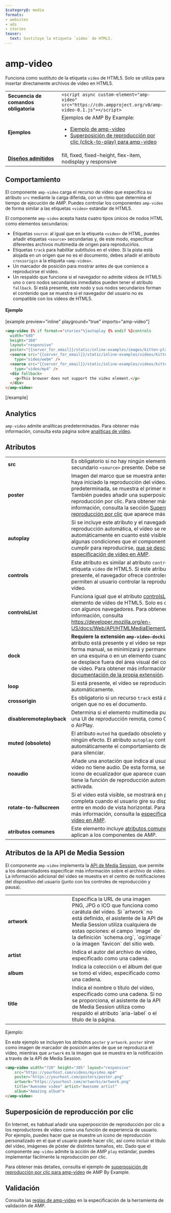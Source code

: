 ```yaml
---
$category@: media
formats:
- websites
- ads
- stories
teaser:
  text: Sustituye la etiqueta `video` de HTML5.
---
```




<!--
       Copyright 2016 The AMP HTML Authors. All Rights Reserved.

       Licensed under the Apache License, Version 2.0 (the "License");
     you may not use this file except in compliance with the License.
     You may obtain a copy of the License at

     http://www.apache.org/licenses/LICENSE-2.0

     Unless required by applicable law or agreed to in writing, software
     distributed under the License is distributed on an "AS-IS" BASIS,
     WITHOUT WARRANTIES OR CONDITIONS OF ANY KIND, either express or implied.
     See the License for the specific language governing permissions and
     limitations under the License.
-->

# amp-video <a name="amp-video"></a>

Funciona como sustituto de la etiqueta `video` de HTML5. Solo se utiliza para insertar directamente archivos de vídeo en HTML5.

<table>
  <tr>
    <td width="40%"><strong>Secuencia de comandos obligatoria</strong></td>
    <td><code>&lt;script async custom-element="amp-video" src="https://cdn.ampproject.org/v0/amp-video-0.1.js">&lt;/script></code></td>
  </tr>
  <tr>
    <td width="40%"><strong>Ejemplos</strong></td>
    <td>Ejemplos de AMP By Example:<ul>
      <li><a href="https://ampbyexample.com/components/amp-video/">Ejemplo de amp-video</a></li>
      <li><a href="https://ampbyexample.com/advanced/click-to-play_overlay_for_amp-video/">Superposición de reproducción por clic (click-to-play) para amp-video</a></li></ul></td>
    </tr>
    <tr>
      <td class="col-fourty"><strong><a href="../../../documentation/guides-and-tutorials/develop/style_and_layout/control_layout.md">Diseños admitidos</a></strong></td>
      <td>fill, fixed, fixed-height, flex-item, nodisplay y responsive</td>
    </tr>
  </table>

## Comportamiento <a name="behavior"></a>

El componente `amp-video` carga el recurso de vídeo que especifica su atributo `src` mediante la carga diferida, con un ritmo que determina el tiempo de ejecución de AMP. Puedes controlar los componentes `amp-video` de forma similar a las etiquetas `<video>` estándar de HTML5.

El componente `amp-video` acepta hasta cuatro tipos únicos de nodos HTML como elementos secundarios:

* Etiquetas `source`: al igual que en la etiqueta `<video>` de HTML, puedes añadir etiquetas `<source>` secundarias y, de este modo, especificar diferentes archivos multimedia de origen para reproducirlos.
* Etiquetas `track` para habilitar subtítulos en el vídeo. Si la pista está alojada en un origen que no es el documento, debes añadir el atributo `crossorigin` a la etiqueta `<amp-video>`.
* Un marcador de posición para mostrar antes de que comience a reproducirse el vídeo.
* Un respaldo que funcione si el navegador no admite vídeos de HTML5: uno o cero nodos secundarios inmediatos pueden tener el atributo `fallback`. Si está presente, este nodo y sus nodos secundarios forman el contenido que se muestra si el navegador del usuario no es compatible con los vídeos de HTML5.

#### Ejemplo <a name="example"></a>

[example preview="inline" playground="true" imports="amp-video"]
```html
<amp-video {% if format=='stories'%}autoplay {% endif %}controls
  width="640"
  height="360"
  layout="responsive"
  poster="{{server_for_email}}/static/inline-examples/images/kitten-playing.png">
  <source src="{{server_for_email}}/static/inline-examples/videos/kitten-playing.webm"
    type="video/webm" />
  <source src="{{server_for_email}}/static/inline-examples/videos/kitten-playing.mp4"
    type="video/mp4" />
  <div fallback>
    <p>This browser does not support the video element.</p>
  </div>
</amp-video>
```
[/example]

## Analytics <a name="analytics"></a>

`amp-video` admite analíticas predeterminadas. Para obtener más información, consulta esta página sobre [analíticas de vídeo](https://github.com/ampproject/amphtml/blob/master/extensions/amp-analytics/amp-video-analytics.md).

## Atributos <a name="attributes"></a>

<table>
  <tr>
    <td width="40%"><strong>src</strong></td>
    <td>Es obligatorio si no hay ningún elemento secundario <code>&lt;source&gt;</code> presente. Debe ser HTTPS.</td>
  </tr>
  <tr>
    <td width="40%"><strong>poster</strong></td>
    <td>Imagen del marco que se muestra antes de que se haya iniciado la reproducción del vídeo. De forma predeterminada, se muestra el primer marco.
      <br>
        También puedes añadir una superposición de reproducción por clic. Para obtener más información, consulta la sección <a href="#click-to-play-overlay">Superposición de reproducción por clic</a> que aparece más abajo.</td>
      </tr>
      <tr>
        <td width="40%"><strong>autoplay</strong></td>
        <td>Si se incluye este atributo y el navegador admite la reproducción automática, el vídeo se reproducirá automáticamente en cuanto esté visible. Hay algunas condiciones que el componente debe cumplir para reproducirse, <a href="https://github.com/ampproject/amphtml/blob/master/spec/amp-video-interface.md#autoplay">que se describen en la especificación de vídeo en AMP</a>.</td>
      </tr>
      <tr>
        <td width="40%"><strong>controls</strong></td>
        <td>Este atributo es similar al atributo <code>controls</code> de la etiqueta <code>video</code> de HTML5. Si este atributo está presente, el navegador ofrece controles que permiten al usuario controlar la reproducción del vídeo.</td>
      </tr>
      <tr>
        <td width="40%"><strong>controlsList</strong></td>
        <td>Funciona igual que el atributo <a href="https://developer.mozilla.org/en-US/docs/Web/API/HTMLMediaElement/controlsList">controlsList</a> del elemento de vídeo de HTML5. Solo es compatible con algunos navegadores. Para obtener más información, consulta <a href="https://developer.mozilla.org/en-US/docs/Web/API/HTMLMediaElement/controlsList">https://developer.mozilla.org/en-US/docs/Web/API/HTMLMediaElement/controlsList</a>.</td>
      </tr>
      <tr>
        <td width="40%"><strong>dock</strong></td>
        <td><strong>Requiere la extensión <code>amp-video-docking</code>.</strong> Si este atributo está presente y el vídeo se reproduce de forma manual, se minimizará y permanecerá fijado en una esquina o en un elemento cuando el usuario se desplace fuera del área visual del componente de vídeo.
            Para obtener más información, consulta la <a href="amp-video-docking.md">documentación de la propia extensión</a>.</td>
        </tr>
        <tr>
          <td width="40%"><strong>loop</strong></td>
          <td>Si está presente, el vídeo se reproducirá en bucle automáticamente.</td>
        </tr>
        <tr>
          <td width="40%"><strong>crossorigin</strong></td>
          <td>Es obligatorio si un recurso <code>track</code> está alojado en un origen que no es el documento.</td>
        </tr>
        <tr>
          <td width="40%"><strong>disableremoteplayback</strong></td>
          <td>Determina si el elemento multimedia puede tener una UI de reproducción remota, como Chromecast o AirPlay.</td>
        </tr>
        <tr>
          <td width="40%"><strong>muted (obsoleto)</strong></td>
          <td>El atributo <code>muted</code> ha quedado obsoleto y ya no tiene ningún efecto. El atributo <code>autoplay</code> controla automáticamente el comportamiento de la función para silenciar.</td>
        </tr>
        <tr>
          <td width="40%"><strong>noaudio</strong></td>
          <td>Añade una anotación que indica al usuario que el vídeo no tiene audio. De esta forma, se oculta el icono de ecualizador que aparece cuando el vídeo tiene la función de reproducción automática activada.</td>
        </tr>
        <tr>
          <td width="40%"><strong>rotate-to-fullscreen</strong></td>
          <td>Si el vídeo está visible, se mostrará en pantalla completa cuando el usuario gire su dispositivo y entre en modo de vista horizontal. Para obtener más información, consulta la <a href="https://github.com/ampproject/amphtml/blob/master/spec/amp-video-interface.md#rotate-to-fullscreen">especificación de vídeo en AMP</a>.</td>
        </tr>
        <tr>
          <td width="40%"><strong>atributos comunes</strong></td>
          <td>Este elemento incluye <a href="../../../documentation/guides-and-tutorials/learn/common_attributes.md">atributos comunes</a> que se aplican a los componentes de AMP.</td>
        </tr>
      </table>

## Atributos de la API de Media Session <a name="media-session-api-attributes"></a>

El componente `amp-video` implementa la [API de Media Session](https://developers.google.com/web/updates/2017/02/media-session), que permite a los desarrolladores especificar más información sobre el archivo de vídeo. La información adicional del vídeo se muestra en el centro de notificaciones del dispositivo del usuario (junto con los controles de reproducción y pausa).

<table>
  <tr>
    <td width="40%"><strong>artwork</strong></td>
    <td>Especifica la URL de una imagen PNG, JPG o ICO que funciona como carátula del vídeo. Si `artwork` no está definido, el asistente de la API de Media Session utiliza cualquiera de estas opciones: el campo `image` de la definición `schema.org`, `og:image` o la imagen `favicon` del sitio web.</td>
  </tr>
  <tr>
    <td width="40%"><strong>artist</strong></td>
    <td>Indica el autor del archivo de vídeo, especificado como una cadena.</td>
  </tr>
  <tr>
    <td width="40%"><strong>album</strong></td>
    <td>Indica la colección o el álbum del que se tomó el vídeo, especificado como una cadena.</td>
  </tr>
  <tr>
    <td width="40%"><strong>title</strong></td>
    <td>Indica el nombre o título del vídeo, especificado como una cadena. Si no se proporciona, el asistente de la API de Media Session utiliza como respaldo el atributo `aria-label` o el título de la página.</td>
  </tr>
</table>

Ejemplo:

En este ejemplo se incluyen los atributos `poster` y `artwork`. `poster` sirve como imagen de marcador de posición antes de que se reproduzca el vídeo, mientras que `artwork` es la imagen que se muestra en la notificación a través de la API de Media Session.

```html
<amp-video width="720" height="305" layout="responsive"
    src="https://yourhost.com/videos/myvideo.mp4"
    poster="https://yourhost.com/posters/poster.png"
    artwork="https://yourhost.com/artworks/artwork.png"
    title="Awesome video" artist="Awesome artist"
    album="Amazing album">
</amp-video>
```

## Superposición de reproducción por clic <a name="click-to-play-overlay"></a>

En Internet, es habitual añadir una superposición de reproducción por clic a los reproductores de vídeo como una función de experiencia de usuario.  Por ejemplo, puedes hacer que se muestre un icono de reproducción personalizado en el que el usuario puede hacer clic, así como incluir el título del vídeo, imágenes de póster de distintos tamaños, etc.  Dado que el componente `amp-video` admite la acción de AMP `play` estándar, puedes implementar fácilmente la reproducción por clic.

Para obtener más detalles, consulta el ejemplo de [superposición de reproducción por clic para amp-video](https://ampbyexample.com/advanced/click-to-play_overlay_for_amp-video/) de AMP By Example.

## Validación <a name="validation"></a>

Consulta las [reglas de amp-video](https://github.com/ampproject/amphtml/blob/master/validator/validator-main.protoascii) en la especificación de la herramienta de validación de AMP.
